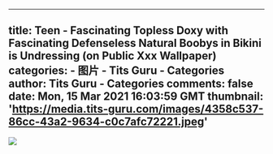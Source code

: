 
---
title: Teen - Fascinating Topless Doxy with Fascinating Defenseless Natural Boobys in Bikini is Undressing (on Public Xxx Wallpaper)
categories: 
    - 图片
    - Tits Guru - Categories
author: Tits Guru - Categories
comments: false
date: Mon, 15 Mar 2021 16:03:59 GMT
thumbnail: 'https://media.tits-guru.com/images/4358c537-86cc-43a2-9634-c0c7afc72221.jpeg'
---

<div>   
<img src="https://media.tits-guru.com/images/4358c537-86cc-43a2-9634-c0c7afc72221.jpeg" referrerpolicy="no-referrer">  
</div>
            